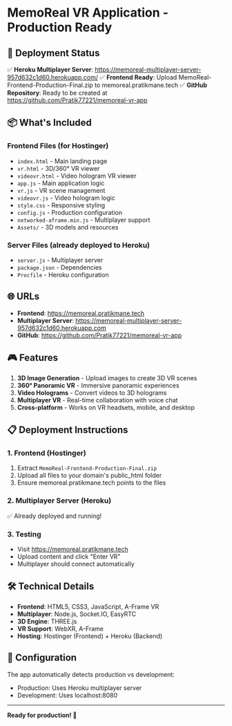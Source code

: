 # MemoReal VR Application - Production Ready

## 🚀 Deployment Status

✅ **Heroku Multiplayer Server**: https://memoreal-multiplayer-server-957d632c1d60.herokuapp.com/
✅ **Frontend Ready**: Upload MemoReal-Frontend-Production-Final.zip to memoreal.pratikmane.tech
✅ **GitHub Repository**: Ready to be created at https://github.com/Pratik77221/memoreal-vr-app

## 📦 What's Included

### Frontend Files (for Hostinger)
- `index.html` - Main landing page
- `vr.html` - 3D/360° VR viewer
- `videovr.html` - Video hologram VR viewer
- `app.js` - Main application logic
- `vr.js` - VR scene management
- `videovr.js` - Video hologram logic
- `style.css` - Responsive styling
- `config.js` - Production configuration
- `networked-aframe.min.js` - Multiplayer support
- `Assets/` - 3D models and resources

### Server Files (already deployed to Heroku)
- `server.js` - Multiplayer server
- `package.json` - Dependencies
- `Procfile` - Heroku configuration

## 🌐 URLs

- **Frontend**: https://memoreal.pratikmane.tech
- **Multiplayer Server**: https://memoreal-multiplayer-server-957d632c1d60.herokuapp.com
- **GitHub**: https://github.com/Pratik77221/memoreal-vr-app

## 🎮 Features

1. **3D Image Generation** - Upload images to create 3D VR scenes
2. **360° Panoramic VR** - Immersive panoramic experiences
3. **Video Holograms** - Convert videos to 3D holograms
4. **Multiplayer VR** - Real-time collaboration with voice chat
5. **Cross-platform** - Works on VR headsets, mobile, and desktop

## 📋 Deployment Instructions

### 1. Frontend (Hostinger)
1. Extract `MemoReal-Frontend-Production-Final.zip`
2. Upload all files to your domain's public_html folder
3. Ensure memoreal.pratikmane.tech points to the files

### 2. Multiplayer Server (Heroku)
✅ Already deployed and running!

### 3. Testing
- Visit https://memoreal.pratikmane.tech
- Upload content and click "Enter VR"
- Multiplayer should connect automatically

## 🛠️ Technical Details

- **Frontend**: HTML5, CSS3, JavaScript, A-Frame VR
- **Multiplayer**: Node.js, Socket.IO, EasyRTC
- **3D Engine**: THREE.js
- **VR Support**: WebXR, A-Frame
- **Hosting**: Hostinger (Frontend) + Heroku (Backend)

## 🔧 Configuration

The app automatically detects production vs development:
- Production: Uses Heroku multiplayer server
- Development: Uses localhost:8080

---

**Ready for production! 🎉**

